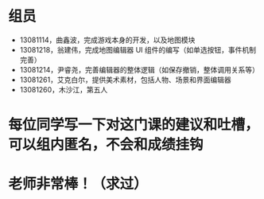 # 组员
* 13081114，曲鑫波，完成游戏本身的开发，以及地图模块
* 13081218，翁建伟，完成地图编辑器 UI 组件的编写（如单选按钮，事件机制完善）
* 13081214，尹睿尧，完善编辑器的整体逻辑（如保存撤销，整体调用关系等）
* 13081261，艾克白尔，提供美术素材，包括人物、场景和界面编辑器
* 13081260，木沙江，第五人

# 每位同学写一下对这门课的建议和吐槽，可以组内匿名，不会和成绩挂钩
 #  老师非常棒！（求过）